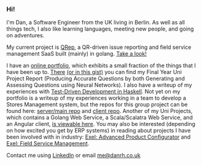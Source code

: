 ### Hi!
I'm Dan, a Software Engineer from the UK living in Berlin. As well as all things tech, I also like learning languages, meeting new people, and going on adventures. 

My current project is [QRep](https://github.com/DanielRHolland/qrep), a QR-driven issue reporting and field service management SaaS built (mainly) in golang. [Take a look!](https://github.com/DanielRHolland/qrep)

I have an [online portfolio](https://www.danrh.co.uk/portfolio/), which exhibits a small fraction of the things that I have been up to. [There](https://www.danrh.co.uk/uni/2020/06/30/fyp.html) [(or in this gist)](https://gist.github.com/DanielRHolland/b3ba8ef955635ca973ca594a122d2340) you can find my Final Year Uni Project Report (Producing Accurate Questions by both Generating and Assessing Questions using Neural Networks). I also have a writeup of my experiences with [Test-Driven Development in Haskell](https://www.danrh.co.uk/uni/2020/06/30/ase2.html). Not yet on my portfolio is a writeup of my experiences working in a team to develop a Stores Management system, but the repos for this group project can be found here: [server/main repo](https://github.com/DanielRHolland/AADGroupProject) and [client repo](https://github.com/DanielRHolland/AADClient). Another of my Uni Projects, which contains a Golang Web Service, a Scala/Scalatra Web Service, and an Angular client, [is viewable here](https://github.com/DanielRHolland/scc19). You may also be interested (depending on how excited you get by ERP systems) in reading about projects I have been involved with in industry: [Exel: Advanced Product Configurator](https://www.danrh.co.uk/industrial/2019/09/01/exelapc.html) and [Exel: Field Service Management](https://www.danrh.co.uk/industrial/2019/09/01/exelfsm.html).

Contact me using [LinkedIn](https://www.linkedin.com/in/danrholland) or email me@danrh.co.uk

